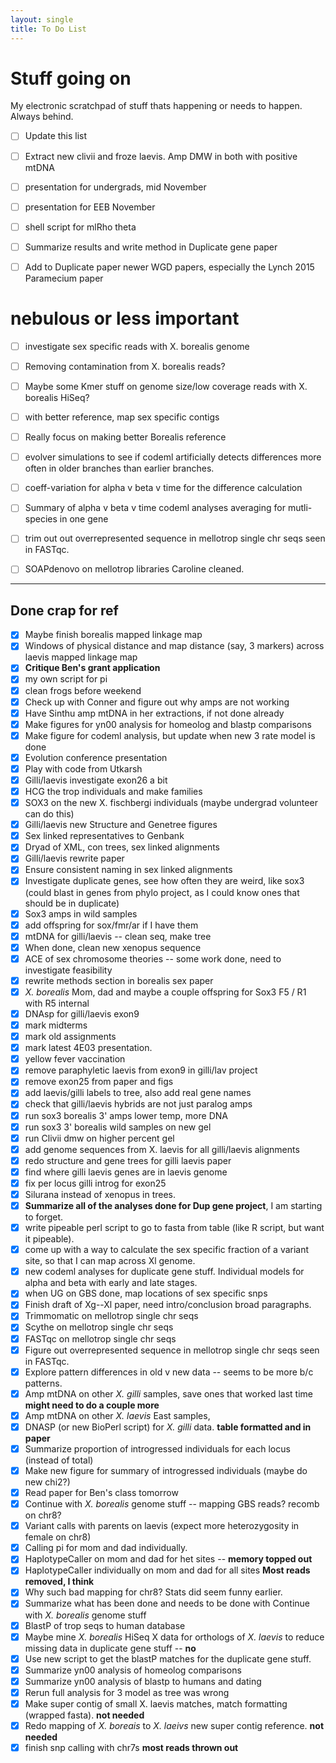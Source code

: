 ```yaml
---
layout: single
title: To Do List
---
```



# Stuff going on

My electronic scratchpad of stuff thats happening or needs to happen. Always behind. 

- [ ] Update this list
- [ ] Extract new clivii and froze laevis. Amp DMW in both with positive mtDNA
- [ ] presentation for undergrads, mid November
- [ ] presentation for EEB November
- [ ] shell script for mlRho theta
- [ ] Summarize results and write method in Duplicate gene paper
- [ ] Add to Duplicate paper newer WGD papers, especially the Lynch 2015 Paramecium paper


# nebulous or less important

- [ ] investigate sex specific reads with X. borealis genome
- [ ] Removing contamination from X. borealis reads?
- [ ] Maybe some Kmer stuff on genome size/low coverage reads with X. borealis HiSeq?
- [ ] with better reference, map sex specific contigs
- [ ] Really focus on making better Borealis reference
- [ ] evolver simulations to see if codeml artificially detects differences more often in older branches than earlier branches.
- [ ] coeff-variation for alpha v beta v time for the difference calculation
- [ ] Summary of alpha v beta v time codeml analyses averaging for mutli-species in one gene
- [ ] trim out out overrepresented sequence in mellotrop single chr seqs seen in FASTqc.
- [ ] SOAPdenovo on mellotrop libraries Caroline cleaned.



---
## Done crap for ref

- [x] Maybe finish borealis mapped linkage map
- [x] Windows of physical distance and map distance (say, 3 markers) across laevis mapped linkage map
- [x] **Critique Ben's grant application**
- [x] my own script for pi
- [x] clean frogs before weekend
- [x] Check up with Conner and figure out why amps are not working
- [x] Have Sinthu amp mtDNA in her extractions, if not done already
- [x] Make figures for yn00 analysis for homeolog and blastp comparisons
- [x] Make figure for codeml analysis, but update when new 3 rate model is done
- [x] Evolution conference presentation
- [x] Play with code from Utkarsh
- [x] Gilli/laevis investigate exon26 a bit
- [x] HCG the trop individuals and make families
- [x] SOX3 on the new X. fischbergi individuals (maybe undergrad volunteer can do this)
- [x] Gilli/laevis new Structure and Genetree figures
- [x] Sex linked representatives to Genbank
- [x] Dryad of XML, con trees, sex linked alignments
- [x] Gilli/laevis rewrite paper
- [x] Ensure consistent naming in sex linked alignments
- [x] Investigate duplicate genes, see how often they are weird, like sox3 (could blast in genes from phylo project, as I could know ones that should be in duplicate)
- [x] Sox3 amps in wild samples
- [x] add offspring for sox/fmr/ar if I have them
- [x] mtDNA for gilli/laevis -- clean seq, make tree
- [x] When done, clean new xenopus sequence
- [x] ACE of sex chromosome theories -- some work done, need to investigate feasibility
- [x] rewrite methods section in borealis sex paper
- [x] *X. borealis* Mom, dad and maybe a couple offspring for Sox3 F5 / R1 with R5 internal
- [x] DNAsp for gilli/laevis exon9
- [x] mark midterms
- [x] mark old assignments
- [x] mark latest 4E03 presentation.
- [x] yellow fever vaccination
- [x] remove paraphyletic laevis from exon9 in gilli/lav project
- [x] remove exon25 from paper and figs
- [x] add laevis/gilli labels to tree, also add real gene names
- [x] check that gilli/laevis hybrids are not just paralog amps
- [x] run sox3 borealis 3' amps lower temp, more DNA
- [x] run sox3 3' borealis wild samples on new gel
- [x] run Clivii dmw on higher percent gel
- [x] add genome sequences from X. laevis for all gilli/laevis alignments
- [x] redo structure and gene trees for gilli laevis paper
- [x] find where gilli laevis genes are in laevis genome
- [x] fix per locus gilli introg for exon25
- [x] Silurana instead of xenopus in trees.
- [x] **Summarize all of the analyses done for Dup gene project**, I am starting to forget.
- [x] write pipeable perl script to go to fasta from table (like R script, but want it pipeable).
- [x] come up with a way to calculate the sex specific fraction of a variant site, so that I can map across Xl genome.
- [x] new codeml analyses for duplicate gene stuff. Individual models for alpha and beta with early and late stages.
- [x] when UG on GBS done, map locations of sex specific snps
- [x] Finish draft of Xg--Xl paper, need intro/conclusion broad paragraphs.
- [x] Trimmomatic on mellotrop single chr seqs
- [x] Scythe on mellotrop single chr seqs
- [x] FASTqc on mellotrop single chr seqs
- [x] Figure out overrepresented sequence in mellotrop single chr seqs seen in FASTqc.
- [x] Explore pattern differences in old v new data -- seems to be more b/c patterns.
- [x] Amp mtDNA on other *X. gilli* samples, save ones that worked last time **might need to do a couple more**
- [x] Amp mtDNA on other *X. laevis* East samples,
- [x] DNASP (or new BioPerl script) for *X. gilli* data. **table formatted and in paper**
- [x] Summarize proportion of introgressed individuals for each locus (instead of total)
- [x] Make new figure for summary of introgressed individuals (maybe do new chi2?)
- [x] Read paper for Ben's class tomorrow
- [x] Continue with *X. borealis* genome stuff -- mapping GBS reads? recomb on chr8?
- [x] Variant calls with parents on laevis (expect more heterozygosity in female on chr8)
- [x] Calling pi for mom and dad individually.
- [x] HaplotypeCaller on mom and dad for het sites -- **memory topped out**
- [x] HaplotypeCaller individually on mom and dad for all sites **Most reads removed, I think**
- [x] Why such bad mapping for chr8? Stats did seem funny earlier.
- [x] Summarize what has been done and needs to be done with Continue with *X. borealis* genome stuff
- [x] BlastP of trop seqs to human database
- [x] Maybe mine *X. borealis* HiSeq X data for orthologs of *X. laevis* to reduce missing data in duplicate gene stuff -- **no**
- [x] Use new script to get the blastP matches for the duplicate gene stuff.
- [x] Summarize yn00 analysis of homeolog comparisons
- [x] Summarize yn00 analysis of blastp to humans and dating
- [x] Rerun full analysis for 3 model as tree was wrong
- [x] Make super contig of small  X. laevis matches, match formatting (wrapped fasta). **not needed**
- [x] Redo mapping of *X. boreais* to *X. laeivs* new super contig reference. **not needed**
- [x] finish snp calling with chr7s **most reads thrown out**
